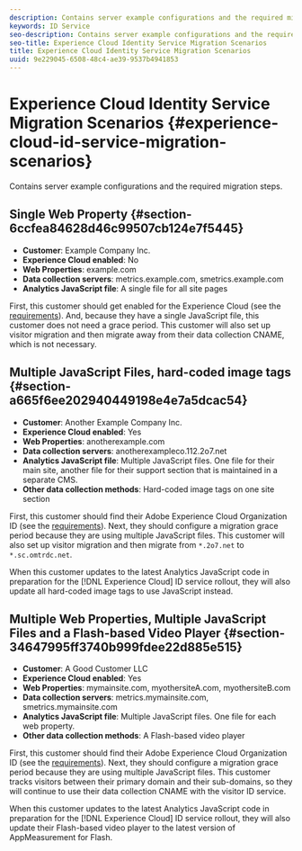 ```yaml
---
description: Contains server example configurations and the required migration steps.
keywords: ID Service
seo-description: Contains server example configurations and the required migration steps.
seo-title: Experience Cloud Identity Service Migration Scenarios
title: Experience Cloud Identity Service Migration Scenarios
uuid: 9e229045-6508-48c4-ae39-9537b4941853
---
```


# Experience Cloud Identity Service Migration Scenarios {#experience-cloud-id-service-migration-scenarios}

Contains server example configurations and the required migration steps.

## Single Web Property {#section-6ccfea84628d46c99507cb124e7f5445}

* **Customer**: Example Company Inc. 
* **Experience Cloud enabled**: No 
* **Web Properties**: example.com 
* **Data collection servers**: metrics.example.com, smetrics.example.com 
* **Analytics JavaScript file**: A single file for all site pages

First, this customer should get enabled for the Experience Cloud (see the [requirements](../../reference/requirements.md)). And, because they have a single JavaScript file, this customer does not need a grace period. This customer will also set up visitor migration and then migrate away from their data collection CNAME, which is not necessary.

## Multiple JavaScript Files, hard-coded image tags {#section-a665f6ee202940449198e4e7a5dcac54}

* **Customer**: Another Example Company Inc. 
* **Experience Cloud enabled**: Yes 
* **Web Properties**: anotherexample.com 
* **Data collection servers**: anotherexampleco.112.2o7.net 
* **Analytics JavaScript file**: Multiple JavaScript files. One file for their main site, another file for their support section that is maintained in a separate CMS. 
* **Other data collection methods**: Hard-coded image tags on one site section

First, this customer should find their Adobe Experience Cloud Organization ID (see the [requirements](../../reference/requirements.md)). Next, they should configure a migration grace period because they are using multiple JavaScript files. This customer will also set up visitor migration and then migrate from `*.2o7.net` to `*.sc.omtrdc.net`.

When this customer updates to the latest Analytics JavaScript code in preparation for the [!DNL Experience Cloud] ID service rollout, they will also update all hard-coded image tags to use JavaScript instead.

## Multiple Web Properties, Multiple JavaScript Files and a Flash-based Video Player {#section-34647995ff3740b999fdee22d885e515}

* **Customer**: A Good Customer LLC 
* **Experience Cloud enabled**: Yes 
* **Web Properties**: mymainsite.com, myothersiteA.com, myothersiteB.com 
* **Data collection servers**: metrics.mymainsite.com, smetrics.mymainsite.com 
* **Analytics JavaScript file**: Multiple JavaScript files. One file for each web property. 
* **Other data collection methods**: A Flash-based video player

First, this customer should find their Adobe Experience Cloud Organization ID (see the [requirements](../../reference/requirements.md)). Next, they should configure a migration grace period because they are using multiple JavaScript files. This customer tracks visitors between their primary domain and their sub-domains, so they will continue to use their data collection CNAME with the visitor ID service.

When this customer updates to the latest Analytics JavaScript code in preparation for the [!DNL Experience Cloud] ID service rollout, they will also update their Flash-based video player to the latest version of AppMeasurement for Flash. 
